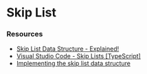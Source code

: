 # Skip List


### Resources

- [Skip List Data Structure - Explained!](https://blog.reachsumit.com/posts/2020/07/skip-list/)
- [Visual Studio Code - Skip Lists [TypeScript]](https://codecatalog.org/articles/vscode-skip-list/#implementation-details)
- [Implementing the skip list data structure ](http://www.cs.emory.edu/~cheung/Courses/253/Syllabus/Map/skip-list-impl.html)

